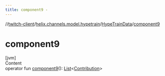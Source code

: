 ```yaml
---
title: component9 -
---
```

//[twitch-client](../../index.md)/[helix.channels.model.hypetrain](../index.md)/[HypeTrainData](index.md)/[component9](component9.md)



# component9  
[jvm]  
Content  
operator fun [component9](component9.md)(): [List](https://kotlinlang.org/api/latest/jvm/stdlib/kotlin.collections/-list/index.html)<[Contribution](../-contribution/index.md)>  




